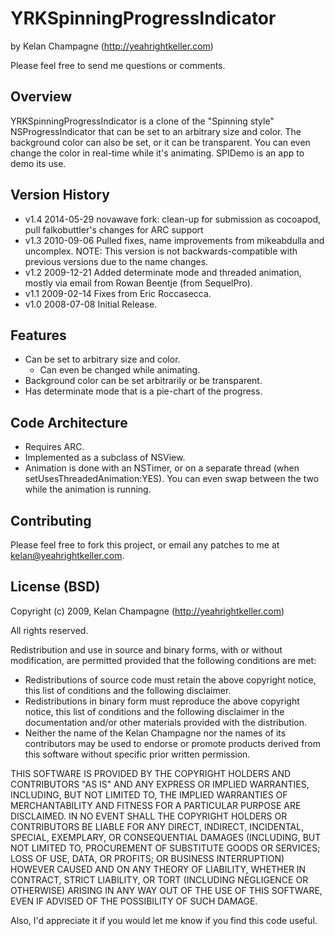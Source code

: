 # YRKSpinningProgressIndicator

by Kelan Champagne (http://yeahrightkeller.com)

Please feel free to send me questions or comments.


## Overview

YRKSpinningProgressIndicator is a clone of the "Spinning style"
NSProgressIndicator that can be set to an arbitrary size and color. The
background color can also be set, or it can be transparent. You can even
change the color in real-time while it's animating. SPIDemo is an app to demo
its use.


## Version History

* v1.4  2014-05-29  novawave fork: clean-up for submission as cocoapod, pull falkobuttler's changes for ARC support
* v1.3  2010-09-06  Pulled fixes, name improvements from mikeabdulla and
  uncomplex.
  NOTE: This version is not backwards-compatible with
  previous versions due to the name changes.
* v1.2  2009-12-21  Added determinate mode and threaded animation, mostly via
email from Rowan Beentje (from SequelPro).
* v1.1  2009-02-14  Fixes from Eric Roccasecca.
* v1.0  2008-07-08  Initial Release.


## Features

* Can be set to arbitrary size and color.
    * Can even be changed while animating.
* Background color can be set arbitrarily or be transparent.
* Has determinate mode that is a pie-chart of the progress.


## Code Architecture

* Requires ARC.
* Implemented as a subclass of NSView.
* Animation is done with an NSTimer, or on a separate thread (when
  setUsesThreadedAnimation:YES).  You can even swap between the two while the
  animation is running.


## Contributing

Please feel free to fork this project, or email any patches to me at
kelan@yeahrightkeller.com.


## License (BSD)

Copyright (c) 2009, Kelan Champagne (http://yeahrightkeller.com)

All rights reserved.

Redistribution and use in source and binary forms, with or without
modification, are permitted provided that the following conditions are met:

* Redistributions of source code must retain the above copyright
  notice, this list of conditions and the following disclaimer.
* Redistributions in binary form must reproduce the above copyright
  notice, this list of conditions and the following disclaimer in the
  documentation and/or other materials provided with the distribution.
* Neither the name of the Kelan Champagne nor the
  names of its contributors may be used to endorse or promote products
  derived from this software without specific prior written permission.

THIS SOFTWARE IS PROVIDED BY THE COPYRIGHT HOLDERS AND CONTRIBUTORS "AS IS"
AND ANY EXPRESS OR IMPLIED WARRANTIES, INCLUDING, BUT NOT LIMITED TO, THE
IMPLIED WARRANTIES OF MERCHANTABILITY AND FITNESS FOR A PARTICULAR PURPOSE
ARE DISCLAIMED. IN NO EVENT SHALL THE COPYRIGHT HOLDERS OR CONTRIBUTORS BE
LIABLE FOR ANY DIRECT, INDIRECT, INCIDENTAL, SPECIAL, EXEMPLARY, OR
CONSEQUENTIAL DAMAGES (INCLUDING, BUT NOT LIMITED TO, PROCUREMENT OF
SUBSTITUTE GOODS OR SERVICES; LOSS OF USE, DATA, OR PROFITS; OR BUSINESS
INTERRUPTION) HOWEVER CAUSED AND ON ANY THEORY OF LIABILITY, WHETHER IN
CONTRACT, STRICT LIABILITY, OR TORT (INCLUDING NEGLIGENCE OR OTHERWISE)
ARISING IN ANY WAY OUT OF THE USE OF THIS SOFTWARE, EVEN IF ADVISED OF THE
POSSIBILITY OF SUCH DAMAGE.

Also, I'd appreciate it if you would let me know if you find this code useful.

